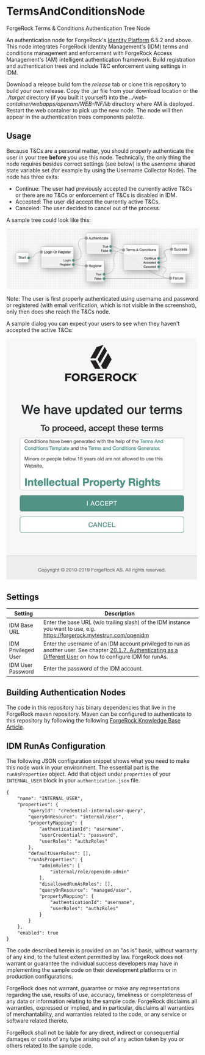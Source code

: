 <!--
 * The contents of this file are subject to the terms of the Common Development and
 * Distribution License (the License). You may not use this file except in compliance with the
 * License.
 *
 * You can obtain a copy of the License at legal/CDDLv1.0.txt. See the License for the
 * specific language governing permission and limitations under the License.
 *
 * When distributing Covered Software, include this CDDL Header Notice in each file and include
 * the License file at legal/CDDLv1.0.txt. If applicable, add the following below the CDDL
 * Header, with the fields enclosed by brackets [] replaced by your own identifying
 * information: "Portions copyright [year] [name of copyright owner]".
 *
 * Copyright 2019 ForgeRock AS.
-->
# TermsAndConditionsNode
ForgeRock Terms &amp; Conditions Authentication Tree Node

An authentication node for ForgeRock's [Identity Platform][forgerock_platform] 6.5.2 and above. This node integrates ForgeRock Identity Management's (IDM) terms and conditions management and enforcement with ForgeRock Access Management's (AM) intelligent authentication framework. Build registration and authentication trees and include T&C enforcement using settings in IDM.


Download a release build fom the *release* tab or clone this repository to build your own release. Copy the .jar file from your download location or the *./target* directory (if you built it yourself) into the *../web-container/webapps/openam/WEB-INF/lib* directory where AM is deployed.  Restart the web container to pick up the new node.  The node will then appear in the authentication trees components palette.


## Usage
Because T&Cs are a personal matter, you should properly authenticate the user in your tree **before** you use this node. Technically, the only thing the node requires besides correct settings (see below) is the *username* shared state variable set (for example by using the Username Collector Node). The node has three exits:
- Continue: The user had previously accepted the currently active T&Cs or there are no T&Cs or enforcement of T&Cs is disabled in IDM.
- Accepted: The user did accept the currently active T&Cs.
- Canceled: The user decided to cancel out of the process.

A sample tree could look like this:

![ScreenShot of a sample tree](./example_tree.png)

Note: The user is first properly authenticated using username and password or registered (with email verification, which is not visible in the screenshot), only then does she reach the T&Cs node.

A sample dialog you can expect your users to see when they haven't accepted the active T&Cs:

<img src="./example_dialog.png" alt="ScreenShot of the T&C dialog" width="500"/>

## Settings
Setting | Description
------- | -----------
IDM Base URL | Enter the base URL (w/o trailing slash) of the IDM instance you want to use, e.g. https://forgerock.mytestrun.com/openidm
IDM Privileged User | Enter the username of an IDM account privileged to run as another user. See chapter <a href="https://backstage.forgerock.com/docs/idm/6.5/integrators-guide/#auth-run-as">20.1.7. Authenticating as a Different User</a> on how to configure IDM for runAs.
IDM User Password | Enter the password of the IDM account.

## Building Authentication Nodes
The code in this repository has binary dependencies that live in the ForgeRock maven repository. Maven can be configured to authenticate to this repository by following the following [ForgeRock Knowledge Base Article](https://backstage.forgerock.com/knowledge/kb/article/a74096897).
        

## IDM RunAs Configuration
The following JSON configuration snippet shows what you need to make this node work in your environment. The essential part is the `runAsProperties` object. Add that object under `properties` of your `INTERNAL_USER` block in your `authentication.json` file.

```
{
    "name": "INTERNAL_USER",
    "properties": {
        "queryId": "credential-internaluser-query",
        "queryOnResource": "internal/user",
        "propertyMapping": {
            "authenticationId": "username",
            "userCredential": "password",
            "userRoles": "authzRoles"
        },
        "defaultUserRoles": [],
        "runAsProperties": {
            "adminRoles": [
                "internal/role/openidm-admin"
            ],
            "disallowedRunAsRoles": [],
            "queryOnResource": "managed/user",
            "propertyMapping": {
                "authenticationId": "username",
                "userRoles": "authzRoles"
            }
        }
    },
    "enabled": true
}
```


The code described herein is provided on an "as is" basis, without warranty of any kind, to the fullest extent permitted by law. ForgeRock does not warrant or guarantee the individual success developers may have in implementing the sample code on their development platforms or in production configurations.

ForgeRock does not warrant, guarantee or make any representations regarding the use, results of use, accuracy, timeliness or completeness of any data or information relating to the sample code. ForgeRock disclaims all warranties, expressed or implied, and in particular, disclaims all warranties of merchantability, and warranties related to the code, or any service or software related thereto.

ForgeRock shall not be liable for any direct, indirect or consequential damages or costs of any type arising out of any action taken by you or others related to the sample code.

[forgerock_platform]: https://www.forgerock.com/platform/
